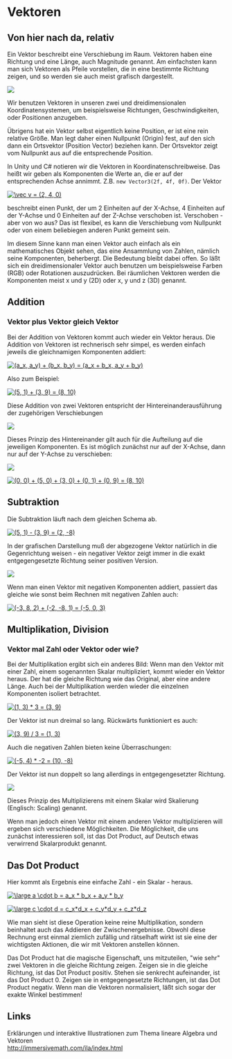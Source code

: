 Vektoren
========

Von hier nach da, relativ
-------------------------

Ein Vektor beschreibt eine Verschiebung im Raum. Vektoren haben eine Richtung und eine Länge, auch Magnitude genannt.
Am einfachsten kann man sich Vektoren als Pfeile vorstellen, die in eine bestimmte Richtung zeigen, und so werden sie auch meist grafisch dargestellt.

<img src="https://raw.githubusercontent.com/jiDOK/fqinfo/gh-pages/Images/Vektoren/Vektoren01.svg?sanitize=true">

Wir benutzen Vektoren in unseren zwei und dreidimensionalen Koordinatensystemen, um beispielsweise Richtungen, Geschwindigkeiten, oder Positionen anzugeben.

Übrigens hat ein Vektor selbst eigentlich keine Position, er ist eine rein relative Größe. Man legt daher einen Nullpunkt (Origin) fest, auf den sich dann ein Ortsvektor (Position Vector) beziehen kann. Der Ortsvektor zeigt vom Nullpunkt aus auf die entsprechende Position.

In Unity und C# notieren wir die Vektoren in Koordinatenschreibweise. Das heißt wir geben als Komponenten die Werte an, die er auf der entsprechenden Achse annimmt. Z.B. `new Vector3(2f, 4f, 0f)`. Der Vektor 

<a href="https://www.codecogs.com/eqnedit.php?latex=\vec&space;v&space;=&space;(2,&space;4,&space;0)" target="_blank"><img src="https://latex.codecogs.com/svg.latex?\vec&space;v&space;=&space;(2,&space;4,&space;0)" title="\vec v = (2, 4, 0)" /></a> 

beschreibt einen Punkt, der um 2 Einheiten auf der X-Achse, 4 Einheiten auf der Y-Achse und 0 Einheiten auf der Z-Achse verschoben ist. Verschoben - aber von wo aus? Das ist flexibel, es kann die Verschiebung vom Nullpunkt oder von einem beliebiegen anderen Punkt gemeint sein.

Im diesem Sinne kann man einen Vektor auch einfach als ein mathematisches Objekt sehen, das eine Ansammlung von Zahlen, nämlich seine Komponenten, beherbergt. Die Bedeutung bleibt dabei offen. So läßt sich ein dreidimensionaler Vektor auch benutzen um beispielsweise Farben (RGB) oder Rotationen auszudrücken. Bei räumlichen Vektoren werden die Komponenten meist x und y (2D) oder x, y und z (3D) genannt.

Addition
--------

### Vektor plus Vektor gleich Vektor

Bei der Addition von Vektoren kommt auch wieder ein Vektor heraus. Die Addition von Vektoren ist rechnerisch sehr simpel, es werden einfach jeweils die gleichnamigen Komponenten addiert:


<a href="https://www.codecogs.com/eqnedit.php?latex=(a_x,&space;a_y)&space;&plus;&space;(b_x,&space;b_y)&space;=&space;(a_x&space;&plus;&space;b_x,&space;a_y&space;&plus;&space;b_y)" target="_blank"><img src="https://latex.codecogs.com/svg.latex?(a_x,&space;a_y)&space;&plus;&space;(b_x,&space;b_y)&space;=&space;(a_x&space;&plus;&space;b_x,&space;a_y&space;&plus;&space;b_y)" title="(a_x, a_y) + (b_x, b_y) = (a_x + b_x, a_y + b_y)" /></a>


Also zum Beispiel:

<a href="https://www.codecogs.com/eqnedit.php?latex=(5,&space;1)&space;&plus;&space;(3,&space;9)&space;=&space;(8,&space;10)" target="_blank"><img src="https://latex.codecogs.com/svg.latex?(5,&space;1)&space;&plus;&space;(3,&space;9)&space;=&space;(8,&space;10)" title="(5, 1) + (3, 9) = (8, 10)" /></a>

Diese Addition von zwei Vektoren entspricht der Hintereinanderausführung der zugehörigen Verschiebungen

<img src="https://raw.githubusercontent.com/jiDOK/fqinfo/gh-pages/Images/Vektoren/Vektoren02.svg?sanitize=true">

Dieses Prinzip des Hintereinander gilt auch für die Aufteilung auf die jeweiligen Komponenten. Es ist möglich zunächst nur auf der X-Achse, dann nur auf der Y-Achse zu verschieben:

<img src="https://raw.githubusercontent.com/jiDOK/fqinfo/gh-pages/Images/Vektoren/Vektoren04.svg?sanitize=true">

<a href="https://www.codecogs.com/eqnedit.php?latex=(0,&space;0)&space;&plus;&space;(5,&space;0)&space;&plus;&space;(3,&space;0)&space;&plus;&space;(0,&space;1)&space;&plus;&space;(0,&space;9)&space;=&space;(8,&space;10)" target="_blank"><img src="https://latex.codecogs.com/svg.latex?(0,&space;0)&space;&plus;&space;(5,&space;0)&space;&plus;&space;(3,&space;0)&space;&plus;&space;(0,&space;1)&space;&plus;&space;(0,&space;9)&space;=&space;(8,&space;10)" title="(0, 0) + (5, 0) + (3, 0) + (0, 1) + (0, 9) = (8, 10)" /></a>

Subtraktion
-----------

Die Subtraktion läuft nach dem gleichen Schema ab.

<a href="https://www.codecogs.com/eqnedit.php?latex=(5,&space;1)&space;-&space;(3,&space;9)&space;=&space;(2,&space;-8)" target="_blank"><img src="https://latex.codecogs.com/svg.latex?(5,&space;1)&space;-&space;(3,&space;9)&space;=&space;(2,&space;-8)" title="(5, 1) - (3, 9) = (2, -8)" /></a>

In der grafischen Darstellung muß der abgezogene Vektor natürlich in die Gegenrichtung weisen -  ein negativer Vektor zeigt immer in die exakt entgegengesetzte Richtung seiner positiven Version.

<img src="https://raw.githubusercontent.com/jiDOK/fqinfo/gh-pages/Images/Vektoren/Vektoren03.svg?sanitize=true">

Wenn man einen Vektor mit negativen Komponenten addiert, passiert das gleiche wie sonst beim Rechnen mit negativen Zahlen auch:

<a href="https://www.codecogs.com/eqnedit.php?latex=(-3,&space;8,&space;2)&space;&plus;&space;(-2,&space;-8,&space;1)&space;=&space;(-5,&space;0,&space;3)" target="_blank"><img src="https://latex.codecogs.com/svg.latex?(-3,&space;8,&space;2)&space;&plus;&space;(-2,&space;-8,&space;1)&space;=&space;(-5,&space;0,&space;3)" title="(-3, 8, 2) + (-2, -8, 1) = (-5, 0, 3)" /></a>

Multiplikation, Division
------------------------

### Vektor mal Zahl oder Vektor oder wie?

Bei der Multiplikation ergibt sich ein anderes Bild: Wenn man den Vektor mit einer Zahl, einem sogenannten Skalar multipliziert, kommt wieder ein Vektor heraus. Der hat die gleiche Richtung wie das Original, aber eine andere Länge. Auch bei der Multiplikation werden wieder die einzelnen Komponenten isoliert betrachtet.

<a href="https://www.codecogs.com/eqnedit.php?latex=(1,&space;3)&space;*&space;3&space;=&space;(3,&space;9)" target="_blank"><img src="https://latex.codecogs.com/svg.latex?(1,&space;3)&space;*&space;3&space;=&space;(3,&space;9)" title="(1, 3) * 3 = (3, 9)" /></a>

Der Vektor ist nun dreimal so lang.
Rückwärts funktioniert es auch:

<a href="https://www.codecogs.com/eqnedit.php?latex=(3,&space;9)&space;/&space;3&space;=&space;(1,&space;3)" target="_blank"><img src="https://latex.codecogs.com/svg.latex?(3,&space;9)&space;/&space;3&space;=&space;(1,&space;3)" title="(3, 9) / 3 = (1, 3)" /></a>

Auch die negativen Zahlen bieten keine Überraschungen:

<a href="https://www.codecogs.com/eqnedit.php?latex=(-5,&space;4)&space;*&space;-2&space;=&space;(10,&space;-8)" target="_blank"><img src="https://latex.codecogs.com/svg.latex?(-5,&space;4)&space;*&space;-2&space;=&space;(10,&space;-8)" title="(-5, 4) * -2 = (10, -8)" /></a>

Der Vektor ist nun doppelt so lang allerdings in entgegengesetzter Richtung.

<img src="https://raw.githubusercontent.com/jiDOK/fqinfo/gh-pages/Images/Vektoren/Vektoren05.svg?sanitize=true">

Dieses Prinzip des Multiplizierens mit einem Skalar wird Skalierung (Englisch: Scaling) genannt.

Wenn man jedoch einen Vektor mit einem anderen Vektor multiplizieren will ergeben sich verschiedene Möglichkeiten.
Die Möglichkeit, die uns zunächst interessieren soll, ist das Dot Product, auf Deutsch etwas verwirrend Skalarprodukt genannt. 

Das Dot Product
---------------

Hier kommt als Ergebnis eine einfache Zahl - ein Skalar - heraus.

<a href="https://www.codecogs.com/eqnedit.php?latex=\large&space;a&space;\cdot&space;b&space;=&space;a_x&space;*&space;b_x&space;&plus;&space;a_y&space;*&space;b_y" target="_blank"><img src="https://latex.codecogs.com/svg.latex?\large&space;a&space;\cdot&space;b&space;=&space;a_x&space;*&space;b_x&space;&plus;&space;a_y&space;*&space;b_y" title="\large a \cdot b = a_x * b_x + a_y * b_y" /></a>

<a href="https://www.codecogs.com/eqnedit.php?latex=\large&space;c&space;\cdot&space;d&space;=&space;c_x*d_x&space;&plus;&space;c_y*d_y&space;&plus;&space;c_z*d_z" target="_blank"><img src="https://latex.codecogs.com/svg.latex?\large&space;c&space;\cdot&space;d&space;=&space;c_x*d_x&space;&plus;&space;c_y*d_y&space;&plus;&space;c_z*d_z" title="\large c \cdot d = c_x*d_x + c_y*d_y + c_z*d_z" /></a>

Wie man sieht ist diese Operation keine reine Multiplikation, sondern beinhaltet auch das Addieren der Zwischenergebnisse.
Obwohl diese Rechnung erst einmal ziemlich zufällig und rätselhaft wirkt ist sie eine der wichtigsten Aktionen, die wir mit Vektoren anstellen können.

Das Dot Product hat die magische Eigenschaft, uns mitzuteilen, "wie sehr" zwei Vektoren in die gleiche Richtung zeigen. Zeigen sie in die gleiche Richtung, ist das Dot Product positiv. Stehen sie senkrecht aufeinander, ist das Dot Product 0. Zeigen sie in entgegengesetzte Richtungen, ist das Dot Product negativ. Wenn man die Vektoren normalisiert, läßt sich sogar der exakte Winkel bestimmen!

Links
-----
Erklärungen und interaktive Illustrationen zum Thema lineare Algebra und Vektoren<br>
http://immersivemath.com/ila/index.html
